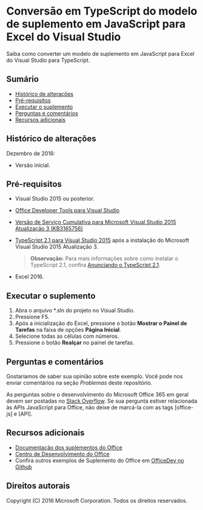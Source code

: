 # <a name="typescripting-visual-studio-excel-javascript-add-in-template"></a>Conversão em TypeScript do modelo de suplemento em JavaScript para Excel do Visual Studio

Saiba como converter um modelo de suplemento em JavaScript para Excel do Visual Studio para TypeScript. 

## <a name="table-of-contents"></a>Sumário
* [Histórico de alterações](#change-history)
* [Pré-requisitos](#prerequisites)
* [Executar o suplemento](#test-the-add-in)
* [Perguntas e comentários](#questions-and-comments)
* [Recursos adicionais](#additional-resources)

## <a name="change-history"></a>Histórico de alterações

Dezembro de 2016:

* Versão inicial.

## <a name="prerequisites"></a>Pré-requisitos

* Visual Studio 2015 ou posterior.
* [Office Developer Tools para Visual Studio](https://www.visualstudio.com/en-us/features/office-tools-vs.aspx)
* [Versão de Serviço Cumulativa para Microsoft Visual Studio 2015 Atualização 3 (KB3165756)](https://msdn.microsoft.com/en-us/library/mt752379.aspx)
* [TypeScript 2.1 para Visual Studio 2015](http://download.microsoft.com/download/6/D/8/6D8381B0-03C1-4BD2-AE65-30FF0A4C62DA/TS2.1-dev14update3-20161206.2/TypeScript_Dev14Full.exe) após a instalação do Microsoft Visual Studio 2015 Atualização 3.

   > **Observação:**  Para mais informações sobre como instalar o TypeScript 2.1, confira [Anunciando o TypeScript 2.1](https://blogs.msdn.microsoft.com/typescript/2016/12/07/announcing-typescript-2-1/).

* Excel 2016.

## <a name="run-the-add-in"></a>Executar o suplemento

1. Abra o arquivo *.sln do projeto no Visual Studio.
2. Pressione F5.
3. Após a inicialização do Excel, pressione o botão **Mostrar o Painel de Tarefas** na faixa de opções **Página Inicial**.
5. Selecione todas as células com números.
6. Pressione o botão **Realçar** no painel de tarefas. 

## <a name="questions-and-comments"></a>Perguntas e comentários

Gostaríamos de saber sua opinião sobre este exemplo. Você pode nos enviar comentários na seção *Problemas* deste repositório.

As perguntas sobre o desenvolvimento do Microsoft Office 365 em geral devem ser postadas no [Stack Overflow](http://stackoverflow.com/questions/tagged/office-js+API). Se sua pergunta estiver relacionada às APIs JavaScript para Office, não deixe de marcá-la com as tags [office-js] e [API].

## <a name="additional-resources"></a>Recursos adicionais

* [Documentação dos suplementos do Office](https://msdn.microsoft.com/en-us/library/office/jj220060.aspx)
* [Centro de Desenvolvimento do Office](http://dev.office.com/)
* Confira outros exemplos de Suplemento do Office em [OfficeDev no Github](https://github.com/officedev)

## <a name="copyright"></a>Direitos autorais
Copyright (C) 2016 Microsoft Corporation. Todos os direitos reservados.

